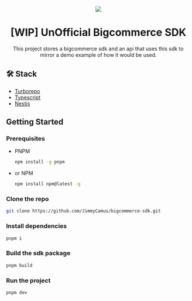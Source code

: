 <div align="center">
<img src="https://github.com/JimmyCamus/bigcommerce-sdk/assets/86853554/6d6ba44e-dad9-4061-932b-525a9af97970"/>
<h1>[WIP] UnOfficial Bigcommerce SDK</h1>
  
<p>This project stores a bigcommerce sdk and an api that uses this sdk to mirror a demo example of how it would be used.</p>
</div>

## 🛠️ Stack

- [Turborepo](https://turbo.build/)
- [Typescript](https://www.typescriptlang.org/)
- [Nestjs](https://nestjs.com/)

## Getting Started

### Prerequisites

- PNPM

  ```sh
  npm install -g pnpm
  ```

- or NPM

  ```sh
  npm install npm@latest -g
  ```

### Clone the repo

```sh
git clone https://github.com/JimmyCamus/bigcommerce-sdk.git
```

### Install dependencies

```sh
pnpm i
```

### Build the sdk package

```sh
pnpm build
```

### Run the project

```sh
pnpm dev
```
